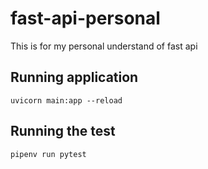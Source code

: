 # fast-api-personal
This is for my personal understand of fast api

## Running application
```
uvicorn main:app --reload
```

## Running the test
```
pipenv run pytest
```